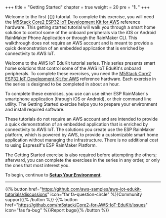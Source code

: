 +++
title = "Getting Started"
chapter = true
weight = 20
pre = "<b>1. </b>"
+++


Welcome to the first {{<awsEdukitLong-en>}} tutorial. To complete this exercise, you will need the [M5Stack Core2 ESP32 IoT Development Kit for AWS](https://www.amazon.com/dp/B08VGRZYJR/) reference hardware. This getting started tutorial will walk you through a smart home solution to control some of the onboard peripherals via the iOS or Android RainMaker Phone Application or through the RainMaker CLI. This walkthrough does not require an AWS account and is meant to provide a quick demonstration of an embedded application that is enriched by connectivity to AWS IoT.

Welcome to the AWS IoT EduKit tutorial series. This series presents smart home solutions that control some of the AWS IoT EduKit's onboard peripherals. To complete these exercises, you need the [M5Stack Core2 ESP32 IoT Development Kit for AWS](https://www.amazon.com/dp/B08VGRZYJR/) reference hardware. Each exercise in the series is designed to be completed in about an hour. 


To complete these exercises, you use can use either ESP RainMaker's smartphone application (through iOS or Android), or their command line utility. The Getting Started exercise helps you to prepare your environment and install required software. 

These tutorials do not require an AWS account and are intended to provide a quick demonstration of an embedded application that is enriched by connectivity to AWS IoT. The solutions you create use the ESP RainMaker platform, which is powered by AWS, to provide a customizable smart home application without managing the infrastructure. There is no additional cost to using Espressif's ESP RainMaker Platform.

The Getting Started exercise is also required before attempting the others; afterward, you can complete the exercises in the series in any order, or only the ones that most interest you.

To begin, continue to [**Setup Your Environment**](/en/getting-started/prerequisites.html).

---
{{% button href="https://github.com/aws-samples/aws-iot-edukit-tutorials/discussions" icon="far fa-question-circle" %}}Community support{{% /button %}} {{% button href="https://github.com/m5stack/Core2-for-AWS-IoT-EduKit/issues" icon="fas fa-bug" %}}Report bugs{{% /button %}}